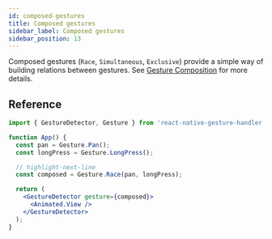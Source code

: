 ```yaml
---
id: composed-gestures
title: Composed gestures
sidebar_label: Composed gestures
sidebar_position: 13
---
```


Composed gestures (`Race`, `Simultaneous`, `Exclusive`) provide a simple way of building relations between gestures. See [Gesture Composition](/docs/fundamentals/gesture-composition) for more details.

## Reference

```jsx
import { GestureDetector, Gesture } from 'react-native-gesture-handler';

function App() {
  const pan = Gesture.Pan();
  const longPress = Gesture.LongPress();

  // highlight-next-line
  const composed = Gesture.Race(pan, longPress);

  return (
    <GestureDetector gesture={composed}>
      <Animated.View />
    </GestureDetector>
  );
}
```
